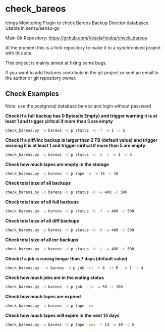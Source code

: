# check_bareos
Icinga Monitoring Plugin to check Bareos Backup Director databases. Usable in sensu/sensu-go

Main Git Repository: <https://github.com/VeselaHouba/check_bareos>

At the moment this is a fork repository to make it to a synchronised project with this site.

This project is mainly aimed at fixing some bugs.

If you want to add features contribute in the git project or sent an email to the author or git repository owner.


## Check Examples

Note: use the postgresql database bareos and login without password


**Check if a full backup has 0 Bytes(is Empty) and trigger warning it is at least 1 and trigger ciritcal if more than 5 are empty**
```BASH
check_bareos.py -u bareos -d p status -e -f -w 1 -c 5
```

**Check if a diff/inc backup is larger than 2 TB (default value) and trigger warning it is at least 1 and trigger ciritcal if more than 5 are empty**
```BASH
check_bareos.py -u bareos -d p status -o -d -i -w 1 -c 5
```

**Check how much tapes are empty in the storage**
```BASH
check_bareos.py -u bareos -d p tape -e -w 15 -c 10
```

**Check total size of all backups**
```BASH
check_bareos.py -u bareos -d p status -b -w 400 -c 500
```

**Check total size of all full backups**
```BASH
check_bareos.py -u bareos -d p status -b -f -w 400 -c 500
```

**Check total size of all diff backups**
```BASH
check_bareos.py -u bareos -d p status -b -d -w 400 -c 500
```

**Check total size of all inc backups**
```BASH
check_bareos.py -u bareos -d p status -b -i -w 400 -c 500
```

**Check if a job is runing longar than 7 days (default value)**
```BASH
check_bareos.py  -u bareos -d p job -rt -t 4 -st R  -w 1 -c 4
```

**Check how much jobs are in the wating status**
```BASH
check_bareos.py -u bareos -d p job  -js -w 50 -c 100
```

**Check how much tapes are expired**
```BASH
check_bareos.py -u bareos -d p tape -ex
```

**Check how much tapes will expire in the next 14 days**
```BASH
check_bareos.py -u bareos -d p tape -wex -t 14 -w 10 -c 5
```
